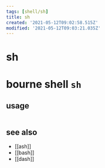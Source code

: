 ```yaml
---
tags: [shell/sh]
title: sh
created: '2021-05-12T09:02:58.515Z'
modified: '2021-05-12T09:03:21.035Z'
---
```


# sh

# bourne shell `sh`

## usage
```sh

```

## see also
- [[ash]]
- [[bash]]
- [[dash]]
